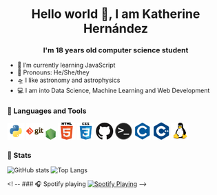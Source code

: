<h1 align="center"> Hello world 👋, I am Katherine Hernández</h1>
<h3 align="center">I'm 18 years old computer science student</h3>

- 🌱 I’m currently learning JavaScript 
- 🍄 Pronouns: He/She/they 
- 🛸 I like astronomy and astrophysics
- 💻 I am into Data Science, Machine Learning and Web Development


<div align="left">
  <h3>📌 Languages and Tools</h3>
  <img alt="Python" width="40px" src="https://raw.githubusercontent.com/github/explore/80688e429a7d4ef2fca1e82350fe8e3517d3494d/topics/python/python.png" />
  <img alt="Git" width="40px" src="https://raw.githubusercontent.com/github/explore/80688e429a7d4ef2fca1e82350fe8e3517d3494d/topics/git/git.png" />
  <img alt="Node.js" width="26px" src="https://raw.githubusercontent.com/github/explore/80688e429a7d4ef2fca1e82350fe8e3517d3494d/topics/nodejs/nodejs.png" />
  <img alt="HTML5" width="40px" src="https://raw.githubusercontent.com/github/explore/80688e429a7d4ef2fca1e82350fe8e3517d3494d/topics/html/html.png" />
  <img alt="CSS3" width="40px" src="https://raw.githubusercontent.com/github/explore/80688e429a7d4ef2fca1e82350fe8e3517d3494d/topics/css/css.png" />
  <img alt="GitHub" width="40px" src="https://raw.githubusercontent.com/github/explore/78df643247d429f6cc873026c0622819ad797942/topics/github/github.png" />
  <img alt="Terminal" width="40px" src="https://raw.githubusercontent.com/github/explore/80688e429a7d4ef2fca1e82350fe8e3517d3494d/topics/terminal/terminal.png" />  
  <img alt="C" width="40px" src="https://github.com/devicons/devicon/blob/master/icons/c/c-plain.svg" />
  <img alt="C++" width="40px" src="https://github.com/devicons/devicon/blob/master/icons/cplusplus/cplusplus-plain.svg" />
  <img alt="Linux" width="40px" src="https://github.com/devicons/devicon/blob/master/icons/linux/linux-original.svg" />
</div>

### 📝 Stats
  ![GitHub stats](https://github-readme-stats.vercel.app/api?username=Satoriowo&show_icons=true&theme=merko&rank_icon=github)
  ![Top Langs](https://github-readme-stats.vercel.app/api/top-langs/?username=Satoriowo&hide_progress=true&theme=merko)

<! -- ### 🎧 Spotify playing
  [<img src="https://spotify-readme-flame.vercel.app/api/spotify" alt="Spotify Playing" width="425" />](https://open.spotify.com/user/Newt-on1415)
-->
